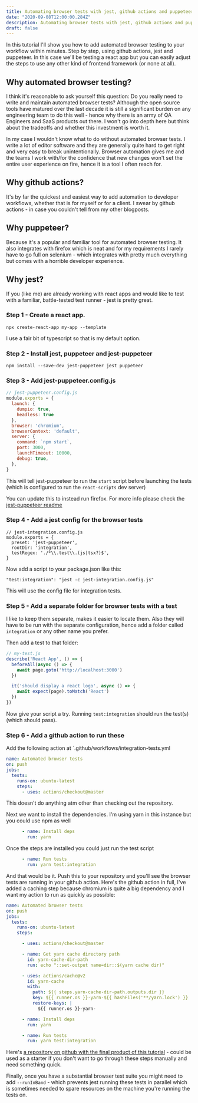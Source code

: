 ```yaml
---
title: Automating browser tests with jest, github actions and puppeteer
date: "2020-09-08T12:00:00.284Z"
description: Automating browser tests with jest, github actions and puppeteer
draft: false
---
```


In this tutorial I'll show you how to add automated browser testing to your workflow within minutes. Step by step, using github actions, jest and puppeteer. In this case we'll be testing a react app but you can easily adjust the steps to use any other kind of frontend framework (or none at all).

## Why automated browser testing?
I think it's reasonable to ask yourself this question: Do you really need to write and maintain automated browser tests? Although the open source tools have matured over the last decade it is still a significant burden on any engineering team to do this well - hence why there is an army of QA Engineers and SaaS products out there. I won't go into depth here but think about the tradeoffs and whether this investment is worth it. 

In my case I wouldn't know what to do without automated browser tests. I write a lot of editor software and they are generally quite hard to get right and very easy to break unintentionally. Browser automation gives me and the teams I work with/for the confidence that new changes won't set the entire user experience on fire, hence it is a tool I often reach for.

## Why github actions?
It's by far the quickest and easiest way to add automation to developer workflows, whether that is for myself or for a client. I swear by github actions - in case you couldn't tell from my other blogposts.

## Why puppeteer?
Because it's a popular and familiar tool for automated browser testing. It also integrates with firefox which is neat and for my requirements I rarely have to go full on selenium - which integrates with pretty much everything but comes with a horrible developer experience.

## Why jest?
If you (like me) are already working with react apps and would like to test with a familiar, battle-tested test runner - jest is pretty great.

### Step 1 - Create a react app.

```
npx create-react-app my-app --template
```

I use a fair bit of typescript so that is my default option.

### Step 2 - Install jest, puppeteer and jest-puppeteer

```
npm install --save-dev jest-puppeteer jest puppeteer
```

### Step 3 - Add jest-puppeteer.config.js

```js
// jest-puppeteer.config.js
module.exports = {
  launch: {
    dumpio: true,
    headless: true
  },
  browser: 'chromium',
  browserContext: 'default',
  server: {
    command: `npm start`,
    port: 3000,
    launchTimeout: 10000,
    debug: true,
  },
}
```

This will tell jest-puppeteer to run the `start` script before launching the tests (which is configured to run the `react-scripts` dev server)

You can update this to instead run firefox. For more info please check the [jest-puppeteer readme](https://github.com/smooth-code/jest-puppeteer/)

### Step 4 - Add a jest config for the browser tests

```
// jest-integration.config.js
module.exports = {
  preset: 'jest-puppeteer',
  rootDir: 'integration',
  testRegex: './*\\.test\\.(js|tsx?)$',
}
```

Now add a script to your package.json like this:

```
"test:integration": "jest -c jest-integration.config.js"
```

This will use the config file for integration tests.

### Step 5 - Add a separate folder for browser tests with a test

I like to keep them separate, makes it easier to locate them. Also they will have to be run with the separate configuration, hence add a folder called `integration` or any other name you prefer.

Then add a test to that folder:

```js
// my-test.js
describe('React App', () => {
  beforeAll(async () => {
    await page.goto('http://localhost:3000')
  })

  it('should display a react logo', async () => {
    await expect(page).toMatch('React')
  })
})
```

Now give your script a try. Running `test:integration` should run the test(s) (which should pass).

### Step 6 - Add a github action to run these 

Add the following action at `.github/workflows/integration-tests.yml

```yml
name: Automated browser tests
on: push
jobs:
  tests:
    runs-on: ubuntu-latest
    steps:
      - uses: actions/checkout@master
```

This doesn't do anything atm other than checking out the repository.

Next we want to install the dependencies. I'm using yarn in this instance but you could use npm as well

```yml
      - name: Install deps
        run: yarn
```

Once the steps are installed you could just run the test script

```yml
      - name: Run tests
        run: yarn test:integration
```

And that would be it. Push this to your repository and you'll see the browser tests are running in your github action. Here's the github action in full, I've added a caching step because chromium is quite a big dependency and I want my action to run as quickly as possible:

```yml
name: Automated browser tests
on: push
jobs:
  tests:
    runs-on: ubuntu-latest
    steps:

      - uses: actions/checkout@master

      - name: Get yarn cache directory path
        id: yarn-cache-dir-path
        run: echo "::set-output name=dir::$(yarn cache dir)"

      - uses: actions/cache@v2
        id: yarn-cache
        with:
          path: ${{ steps.yarn-cache-dir-path.outputs.dir }}
          key: ${{ runner.os }}-yarn-${{ hashFiles('**/yarn.lock') }}
          restore-keys: |
            ${{ runner.os }}-yarn-

      - name: Install deps
        run: yarn

      - name: Run tests
        run: yarn test:integration
```

Here's [a repository on github with the final product of this tutorial](https://github.com/juliankrispel/jest-puppeteer-github-action-tests) - could be used as a starter if you don't want to go through these steps manually and need something quick.

Finally, once you have a substantial browser test suite you might need to add `--runInBand` - which prevents jest running these tests in parallel which is sometimes needed to spare resources on the machine you're running the tests on.